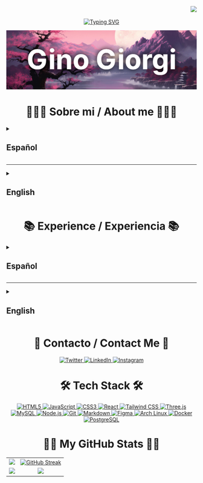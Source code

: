 <p align="right">
  <a href="https://visitorbadge.io/status?path=ginogiorgi">
    <img src="https://api.visitorbadge.io/api/visitors?path=ginogiorgi&label=VISITANTES%2FVISITORS&labelColor=%23f47373&countColor=%23555555&style=flat-square&labelStyle=upper" />
  </a>
</p>

<p align="center">
  <a href="https://git.io/typing-svg">
    <img src="https://readme-typing-svg.demolab.com?font=Roboto&weight=700&size=30&duration=3000&pause=1000&color=F47373&center=true&vCenter=true&random=false&width=435&lines=Hello%2C+welcome!;Hola%2C+bienvenido!" alt="Typing SVG" />
  </a>
</p>

<img src="https://github.com/ginogiorgi/ginogiorgi/blob/main/gitHub-cover.PNG?raw=true" />

<h1 align="center">🙋🏻‍♂ Sobre mi / About me 🙋🏻‍♂</h1>

<details close>
  <summary><h2>Español</h2></summary>
  <br>
  <p>Mi nombre completo es Gino Rubén Giorgi, nacido el 7 de enero de 1999. Soy de Rosario, Argentina. Apasionado del hardware y el software desde chico. Mis principales habilidades están centradas en JavaScript, aunque disfruto explorar tecnologías más avanzadas y poco convencionales.</p>

  <p>Siempre trato de entregar el mejor producto posible, y me interesa escuchar y adquirir opiniones diferentes a la mía.</p>

  <p>En mi tiempo libre me gusta experimentar y aprender sobre sistemas operativos, cocinar, y debatir con amigos sobre política, economía y videojuegos.</p>

  <p>En el futuro me veo involucrándome con la inteligencia artificial y desarrollando una tecnología revolucionaria.</p>

  <p>En el ámbito personal me interesa conocer culturas distintas a la mía, como las originarias de Japón o Italia.</p>
</details>

---

<details close>
  <summary><h2>English</h2></summary>
  <br>
  <p>My full name is Gino Rubén Giorgi, born on January 7, 1999. Originally from Rosario, Argentina. I’ve been passionate about hardware and software since I was a kid. My main skills are in JavaScript, but I like to explore more advanced and unconventional technologies.</p>

  <p>I always try to deliver the best product possible, and I am interested in listening to and learning from perspectives different from mine.</p>

  <p>In my free time I enjoy experimenting and learning about operating systems, cooking, and debating with friends about politics, economics, and video games.</p>

  <p>In the future I see myself getting involved with artificial intelligence and developing revolutionary technology.</p>

  <p>On a personal level, I’m eager to learn about cultures different from mine, such as those originating from Japan or Italy.</p>
</details>

<h1 align="center">📚 Experience / Experiencia 📚</h1>

<details close>
  <summary><h2>Español</h2></summary>
  <ul>
    <li>Título de auxiliar bilingüe (español-inglés) de Misericordia School of English (2016)</li>
    <li>Estudiante de Ingeniería en Sistemas de la Información en la Universidad Tecnológica Nacional (UTN) (2020 – Actualidad)</li>
    <li>Curso de Python en <a href="https://www.coderhouse.com/">Coderhouse</a> (2022)</li>
    <li>Cursos de Desarrollo Full Stack en <a href="https://platzi.com/">Platzi</a> (2023 – 2025)</li>
    <li>Autodidacta en programación (2023 – Actualidad)</li>
  </ul>
</details>

---

<details close>
  <summary><h2>English</h2></summary>
  <ul>
    <li>Bilingual Spanish-English Assistant diploma from Misericordia School of English (2016)</li>
    <li>Information Systems Engineering student at Universidad Tecnológica Nacional (UTN) (2020 – Present)</li>
    <li>Python course on <a href="https://www.coderhouse.com/">Coderhouse</a> (2022)</li>
    <li>Full Stack development courses on <a href="https://platzi.com/">Platzi</a> (2023 – 2025)</li>
    <li>Self-taught programming (2023 – Present)</li>
  </ul>
</details>

<h1 align="center">📩 Contacto / Contact Me 📩</h1>

<div align="center">
  <a href="https://twitter.com/ginogiorgi890" target="_blank">
    <img src="https://raw.githubusercontent.com/rahuldkjain/github-profile-readme-generator/master/src/images/icons/Social/twitter.svg" alt="Twitter" height="30" width="40" />
  </a>
  <a href="https://www.linkedin.com/in/ginorubengiorgi/" target="_blank">
    <img src="https://raw.githubusercontent.com/rahuldkjain/github-profile-readme-generator/master/src/images/icons/Social/linked-in-alt.svg" alt="LinkedIn" height="30" width="40" />
  </a>
  <a href="https://instagram.com/ginogiorgi1" target="_blank">
    <img src="https://raw.githubusercontent.com/rahuldkjain/github-profile-readme-generator/master/src/images/icons/Social/instagram.svg" alt="Instagram" height="30" width="40" />
  </a>
</div>

<h1 align="center">🛠️ Tech Stack 🛠️</h1>
<div align="center">
  <a href="https://developer.mozilla.org/docs/Web/HTML"    target="_blank">
    <img src="https://uxwing.com/wp-content/themes/uxwing/download/brands-and-social-media/html-icon.png" width="40" height="40" alt="HTML5" />
  </a>
  <a href="https://developer.mozilla.org/docs/Web/JavaScript" target="_blank">
    <img src="https://cdn.jsdelivr.net/gh/devicons/devicon/icons/javascript/javascript-original.svg" width="40" height="40" alt="JavaScript" />
  </a>
  <a href="https://developer.mozilla.org/docs/Web/CSS"      target="_blank">
    <img src="https://cdn.jsdelivr.net/gh/devicons/devicon/icons/css3/css3-original.svg" width="40" height="40" alt="CSS3" />
  </a>
  <a href="https://reactjs.org/"                             target="_blank">
    <img src="https://cdn.jsdelivr.net/gh/devicons/devicon/icons/react/react-original.svg" width="40" height="40" alt="React" />
  </a>
  <a href="https://tailwindcss.com/"                         target="_blank">
    <img src="https://cdn.jsdelivr.net/gh/devicons/devicon/icons/tailwindcss/tailwindcss-original.svg" width="40" height="40" alt="Tailwind CSS" />
  </a>
  <a href="https://threejs.org/"                             target="_blank">
    <img src="https://cdn.jsdelivr.net/gh/devicons/devicon/icons/threejs/threejs-original.svg" width="40" height="40" alt="Three.js" />
  </a>
  <a href="https://www.mysql.com/"                           target="_blank">
    <img src="https://cdn.jsdelivr.net/gh/devicons/devicon/icons/mysql/mysql-original.svg" width="40" height="40" alt="MySQL" />
  </a>
  <a href="https://nodejs.org/"                              target="_blank">
    <img src="https://cdn.jsdelivr.net/gh/devicons/devicon/icons/nodejs/nodejs-original.svg" width="40" height="40" alt="Node.js" />
  </a>
  <a href="https://git-scm.com/"                             target="_blank">
    <img src="https://cdn.jsdelivr.net/gh/devicons/devicon/icons/git/git-original.svg" width="40" height="40" alt="Git" />
  </a>
  <a href="https://www.markdownguide.org/"                   target="_blank">
    <img src="https://cdn.jsdelivr.net/gh/devicons/devicon/icons/markdown/markdown-original.svg" width="40" height="40" alt="Markdown" />
  </a>
  <a href="https://www.figma.com/"                           target="_blank">
    <img src="https://cdn.jsdelivr.net/gh/devicons/devicon/icons/figma/figma-original.svg" width="40" height="40" alt="Figma" />
  </a>
  <a href="https://www.archlinux.org/"                       target="_blank">
    <img src="https://cdn.jsdelivr.net/gh/devicons/devicon/icons/archlinux/archlinux-original.svg" width="40" height="40" alt="Arch Linux" />
  </a>
  <a href="https://www.docker.com/"                          target="_blank">
    <img src="https://cdn.jsdelivr.net/gh/devicons/devicon/icons/docker/docker-original.svg" width="40" height="40" alt="Docker" />
  </a>
  <a href="https://www.postgresql.org/"                      target="_blank">
    <img src="https://cdn.jsdelivr.net/gh/devicons/devicon/icons/postgresql/postgresql-original.svg" width="40" height="40" alt="PostgreSQL" />
  </a>
</div>

<h1 align="center">💪🏻 My GitHub Stats 💪🏻</h1>

<table>
  <tr>
    <td align="center">
      <img src="https://leetcard.jacoblin.cool/ginogiorgi?theme=catppuccinMocha&font=Ubuntu&ext=heatmap"/>
    </td>
    <td align="center">
      <a href="https://git.io/streak-stats"><img src="https://github-readme-streak-stats.herokuapp.com?user=ginogiorgi&theme=tokyonight&short_numbers=true&card_width=499&card_height=319" alt="GitHub Streak" /></a>
    </td> 
  </tr>
  <tr>
    <td align="center">
      <img src="https://github-readme-stats.vercel.app/api?username=ginogiorgi&count_private=true&show_icons=true&theme=tokyonight&card_width=499&card_height=319"/>
    </td>
    <td align="center">
      <img src="https://github-readme-stats.vercel.app/api/top-langs/?username=ginogiorgi&langs_count=10&layout=compact&theme=tokyonight&card_width=499&card_height=319"/>
    </td>
  </tr>
</table>
